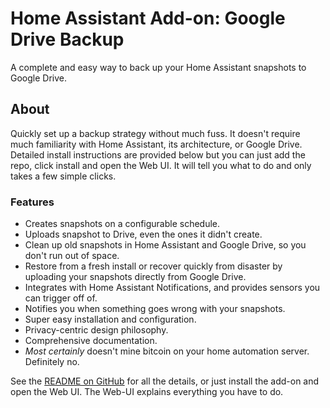 # Home Assistant Add-on: Google Drive Backup

A complete and easy way to back up your Home Assistant snapshots to Google Drive.

## About

Quickly set up a backup strategy without much fuss. It doesn't require much familiarity with Home Assistant, its architecture, or Google Drive. Detailed install instructions are provided below but you can just add the repo, click install and open the Web UI. It will tell you what to do and only takes a few simple clicks.

### Features

- Creates snapshots on a configurable schedule.
- Uploads snapshot to Drive, even the ones it didn't create.
- Clean up old snapshots in Home Assistant and Google Drive, so you don't run out of space.
- Restore from a fresh install or recover quickly from disaster by uploading your snapshots directly from Google Drive.
- Integrates with Home Assistant Notifications, and provides sensors you can trigger off of.
- Notifies you when something goes wrong with your snapshots.
- Super easy installation and configuration.
- Privacy-centric design philosophy.
- Comprehensive documentation.
- _Most certainly_ doesn't mine bitcoin on your home automation server. Definitely no.

See the [README on GitHub](https://github.com/sabeechen/hassio-google-drive-backup) for all the details, or just install the add-on and open the Web UI.
The Web-UI explains everything you have to do.
